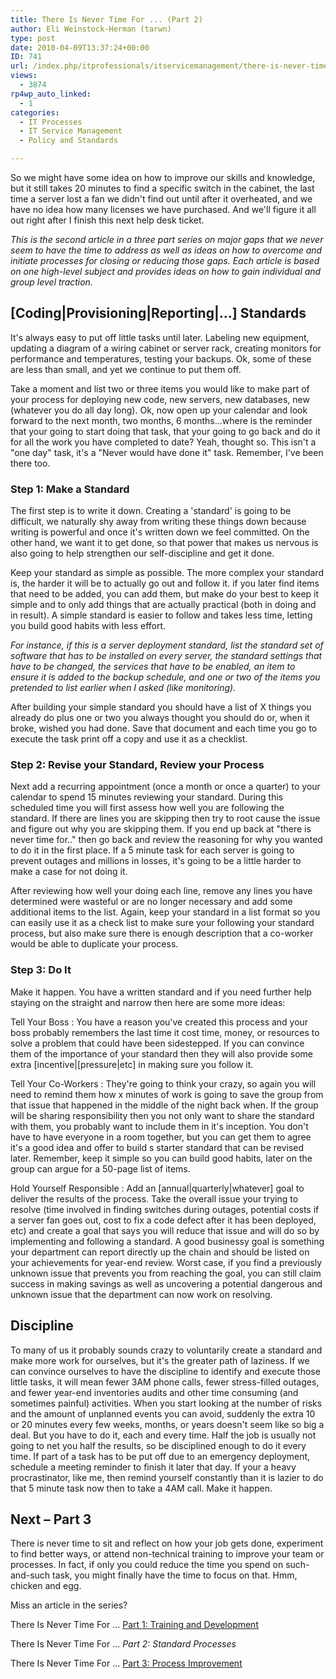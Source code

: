 ```yaml
---
title: There Is Never Time For ... (Part 2)
author: Eli Weinstock-Herman (tarwn)
type: post
date: 2010-04-09T13:37:24+00:00
ID: 741
url: /index.php/itprofessionals/itservicemanagement/there-is-never-time-for-part-2/
views:
  - 3874
rp4wp_auto_linked:
  - 1
categories:
  - IT Processes
  - IT Service Management
  - Policy and Standards

---
```

So we might have some idea on how to improve our skills and knowledge, but it still takes 20 minutes to find a specific switch in the cabinet, the last time a server lost a fan we didn't find out until after it overheated, and we have no idea how many licenses we have purchased. And we'll figure it all out right after I finish this next help desk ticket.

_This is the second article in a three part series on major gaps that we never seem to have the time to address as well as ideas on how to overcome and initiate processes for closing or reducing those gaps. Each article is based on one high-level subject and provides ideas on how to gain individual and group level traction._

## [Coding|Provisioning|Reporting|...] Standards

It's always easy to put off little tasks until later. Labeling new equipment, updating a diagram of a wiring cabinet or server rack, creating monitors for performance and temperatures, testing your backups. Ok, some of these are less than small, and yet we continue to put them off.
  
Take a moment and list two or three items you would like to make part of your process for deploying new code, new servers, new databases, new (whatever you do all day long). Ok, now open up your calendar and look forward to the next month, two months, 6 months...where is the reminder that your going to start doing that task, that your going to go back and do it for all the work you have completed to date? Yeah, thought so. This isn't a "one day" task, it's a "Never would have done it" task. Remember, I've been there too. 

### Step 1: Make a Standard

The first step is to write it down. Creating a 'standard' is going to be difficult, we naturally shy away from writing these things down because writing is powerful and once it's written down we feel committed. On the other hand, we want it to get done, so that power that makes us nervous is also going to help strengthen our self-discipline and get it done.
  
Keep your standard as simple as possible. The more complex your standard is, the harder it will be to actually go out and follow it. if you later find items that need to be added, you can add them, but make do your best to keep it simple and to only add things that are actually practical (both in doing and in result). A simple standard is easier to follow and takes less time, letting you build good habits with less effort.
  
_For instance, if this is a server deployment standard, list the standard set of software that has to be installed on every server, the standard settings that have to be changed, the services that have to be enabled, an item to ensure it is added to the backup schedule, and one or two of the items you pretended to list earlier when I asked (like monitoring)._
  
After building your simple standard you should have a list of X things you already do plus one or two you always thought you should do or, when it broke, wished you had done. Save that document and each time you go to execute the task print off a copy and use it as a checklist. 

### Step 2: Revise your Standard, Review your Process

Next add a recurring appointment (once a month or once a quarter) to your calendar to spend 15 minutes reviewing your standard. During this scheduled time you will first assess how well you are following the standard. If there are lines you are skipping then try to root cause the issue and figure out why you are skipping them. If you end up back at "there is never time for.." then go back and review the reasoning for why you wanted to do it in the first place. If a 5 minute task for each server is going to prevent outages and millions in losses, it's going to be a little harder to make a case for not doing it.
  
After reviewing how well your doing each line, remove any lines you have determined were wasteful or are no longer necessary and add some additional items to the list. Again, keep your standard in a list format so you can easily use it as a check list to make sure your following your standard process, but also make sure there is enough description that a co-worker would be able to duplicate your process.

### Step 3: Do It

Make it happen. You have a written standard and if you need further help staying on the straight and narrow then here are some more ideas:

Tell Your Boss
:   You have a reason you've created this process and your boss probably remembers the last time it cost time, money, or resources to solve a problem that could have been sidestepped. If you can convince them of the importance of your standard then they will also provide some extra [incentive|[pressure|etc] in making sure you follow it.

Tell Your Co-Workers
:   They're going to think your crazy, so again you will need to remind them how x minutes of work is going to save the group from that issue that happened in the middle of the night back when. If the group will be sharing responsibility then you not only want to share the standard with them, you probably want to include them in it's inception. You don't have to have everyone in a room together, but you can get them to agree it's a good idea and offer to build s starter standard that can be revised later. Remember, keep it simple so you can build good habits, later on the group can argue for a 50-page list of items.

Hold Yourself Responsible
:   Add an [annual|quarterly|whatever] goal to deliver the results of the process. Take the overall issue your trying to resolve (time involved in finding switches during outages, potential costs if a server fan goes out, cost to fix a code defect after it has been deployed, etc) and create a goal that says you will reduce that issue and will do so by implementing and following a standard. A good businessy goal is something your department can report directly up the chain and should be listed on your achievements for year-end review. Worst case, if you find a previously unknown issue that prevents you from reaching the goal, you can still claim success in making savings as well as uncovering a potential dangerous and unknown issue that the department can now work on resolving.

## Discipline

To many of us it probably sounds crazy to voluntarily create a standard and make more work for ourselves, but it's the greater path of laziness. If we can convince ourselves to have the discipline to identify and execute those little tasks, it will mean fewer 3AM phone calls, fewer stress-filled outages, and fewer year-end inventories audits and other time consuming (and sometimes painful) activities. When you start looking at the number of risks and the amount of unplanned events you can avoid, suddenly the extra 10 or 20 minutes every few weeks, months, or years doesn't seem like so big a deal. But you have to do it, each and every time. Half the job is usually not going to net you half the results, so be disciplined enough to do it every time. If part of a task has to be put off due to an emergency deployment, schedule a meeting reminder to finish it later that day. If your a heavy procrastinator, like me, then remind yourself constantly than it is lazier to do that 5 minute task now then to take a 4AM call. Make it happen.

## Next – Part 3

There is never time to sit and reflect on how your job gets done, experiment to find better ways, or attend non-technical training to improve your team or processes. In fact, if only you could reduce the time you spend on such-and-such task, you might finally have the time to focus on that. Hmm, chicken and egg. 

Miss an article in the series?
  
There Is Never Time For ... [Part 1: Training and Development][1]
  
There Is Never Time For ... _Part 2: Standard Processes_
  
There Is Never Time For ... [Part 3: Process Improvement][2]

 [1]: /index.php/ITProfessionals/ITProcesses/there-is-never-time-for-part-1 "Read the first article in the series"
 [2]: /index.php/ITProfessionals/ITServiceManagement/there-is-never-time-for-part-3